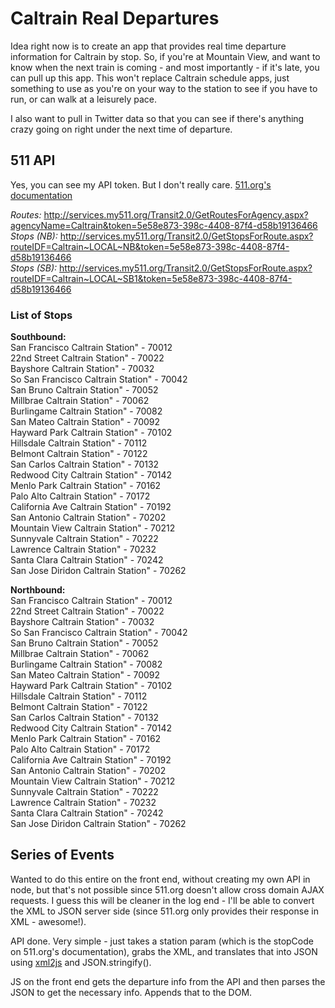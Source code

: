 # Caltrain Real Departures

Idea right now is to create an app that provides real time departure information for Caltrain by stop. So, if you're at Mountain View, and want to know when the next train is coming - and most importantly - if it's late, you can pull up this app. This won't replace Caltrain schedule apps, just something to use as you're on your way to the station to see if you have to run, or can walk at a leisurely pace.

I also want to pull in Twitter data so that you can see if there's anything crazy going on right under the next time of departure.

## 511 API

Yes, you can see my API token. But I don't really care. [511.org's documentation](http://511.org/docs/RTT%20API%20V2.0%20Reference.pdf)

*Routes:* http://services.my511.org/Transit2.0/GetRoutesForAgency.aspx?agencyName=Caltrain&token=5e58e873-398c-4408-87f4-d58b19136466  
*Stops (NB):* http://services.my511.org/Transit2.0/GetStopsForRoute.aspx?routeIDF=Caltrain~LOCAL~NB&token=5e58e873-398c-4408-87f4-d58b19136466  
*Stops (SB):* http://services.my511.org/Transit2.0/GetStopsForRoute.aspx?routeIDF=Caltrain~LOCAL~SB1&token=5e58e873-398c-4408-87f4-d58b19136466  

### List of Stops

**Southbound:**  
San Francisco Caltrain Station" - 70012  
22nd Street Caltrain Station" - 70022  
Bayshore Caltrain Station" - 70032  
So San Francisco Caltrain Station" - 70042  
San Bruno Caltrain Station" - 70052  
Millbrae Caltrain Station" - 70062  
Burlingame Caltrain Station" - 70082  
San Mateo Caltrain Station" - 70092  
Hayward Park Caltrain Station" - 70102  
Hillsdale Caltrain Station" - 70112  
Belmont Caltrain Station" - 70122  
San Carlos Caltrain Station" - 70132  
Redwood City Caltrain Station" - 70142  
Menlo Park Caltrain Station" - 70162  
Palo Alto Caltrain Station" - 70172  
California Ave Caltrain Station" - 70192  
San Antonio Caltrain Station" - 70202  
Mountain View Caltrain Station" - 70212  
Sunnyvale Caltrain Station" - 70222  
Lawrence Caltrain Station" - 70232  
Santa Clara Caltrain Station" - 70242  
San Jose Diridon Caltrain Station" - 70262  

**Northbound:**  
San Francisco Caltrain Station" - 70012  
22nd Street Caltrain Station" - 70022  
Bayshore Caltrain Station" - 70032  
So San Francisco Caltrain Station" - 70042  
San Bruno Caltrain Station" - 70052  
Millbrae Caltrain Station" - 70062  
Burlingame Caltrain Station" - 70082  
San Mateo Caltrain Station" - 70092  
Hayward Park Caltrain Station" - 70102  
Hillsdale Caltrain Station" - 70112  
Belmont Caltrain Station" - 70122  
San Carlos Caltrain Station" - 70132  
Redwood City Caltrain Station" - 70142  
Menlo Park Caltrain Station" - 70162  
Palo Alto Caltrain Station" - 70172  
California Ave Caltrain Station" - 70192  
San Antonio Caltrain Station" - 70202  
Mountain View Caltrain Station" - 70212  
Sunnyvale Caltrain Station" - 70222  
Lawrence Caltrain Station" - 70232  
Santa Clara Caltrain Station" - 70242  
San Jose Diridon Caltrain Station" - 70262  


## Series of Events

Wanted to do this entire on the front end, without creating my own API in node, but that's not possible since 511.org doesn't allow cross domain AJAX requests. I guess this will be cleaner in the log end - I'll be able to convert the XML to JSON server side (since 511.org only provides their response in XML - awesome!).

API done. Very simple - just takes a station param (which is the stopCode on 511.org's documentation), grabs the XML, and translates that into JSON using [xml2js](https://github.com/Leonidas-from-XIV/node-xml2js) and JSON.stringify().

JS on the front end gets the departure info from the API and then parses the JSON to get the necessary info. Appends that to the DOM.

